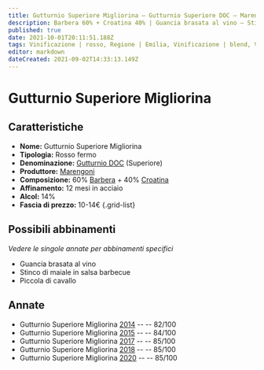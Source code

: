 ```yaml
---
title: Gutturnio Superiore Migliorina – Gutturnio Superiore DOC – Marengoni – Emilia (IT) – 10-14€ – 3★
description: Barbera 60% + Croatina 40% | Guancia brasata al vino – Stinco di maiale in salsa barbecue – Piccola di cavallo
published: true
date: 2021-10-01T20:11:51.188Z
tags: Vinificazione | rosso, Regione | Emilia, Vinificazione | blend, Vinificazione | fermo, Valutazioni | 3 stelle, Vitigni | Barbera, Vitigni | Croatina, Prezzi | 10-14€, Alimento | manzo, Cottura | brasato, Aromatizzazione | al vino, Alimento | maiale, Alimento-dettagli | stinco, Aromatizzazione | salsa barbecue, Alimento | cavallo, Cottura | piccola
editor: markdown
dateCreated: 2021-09-02T14:33:13.149Z
---
```


# Gutturnio Superiore Migliorina 

## Caratteristiche
- **Nome:** Gutturnio Superiore Migliorina 
- **Tipologia:** Rosso fermo
- **Denominazione:** [Gutturnio DOC](/denominazioni/Italia/Emilia/DOC/Gutturnio) (Superiore)
- **Produttore:** [Marengoni](/produttori/Italia/Emilia/Marengoni) 
- **Composizione:** 60% [Barbera](/vitigni/Italia/bacca-nera/barbera) + 40% [Croatina](/vitigni/Italia/bacca-nera/croatina)
- **Affinamento:** 12 mesi in acciaio
- **Alcol:** 14%
- **Fascia di prezzo:** 10-14€
{.grid-list}

## Possibili abbinamenti
*Vedere le singole annate per abbinamenti specifici*

- Guancia brasata al vino 
- Stinco di maiale in salsa barbecue 
- Piccola di cavallo

## Annate
- Gutturnio Superiore Migliorina [2014](/vini/Italia/Emilia/Marengoni/Gutturnio-Superiore-Migliorina/2014) -- <span class="star-2"></span> -- 82/100
- Gutturnio Superiore Migliorina [2015](/vini/Italia/Emilia/Marengoni/Gutturnio-Superiore-Migliorina/2015) -- <span class="star-2"></span> -- 84/100
- Gutturnio Superiore Migliorina [2017](/vini/Italia/Emilia/Marengoni/Gutturnio-Superiore-Migliorina/2017) -- <span class="star-3"></span> -- 85/100
- Gutturnio Superiore Migliorina [2018](/vini/Italia/Emilia/Marengoni/Gutturnio-Superiore-Migliorina/2018) -- <span class="star-3"></span> -- 85/100
- Gutturnio Superiore Migliorina [2020](/vini/Italia/Emilia/Marengoni/Gutturnio-Superiore-Migliorina/2020) -- <span class="star-3"></span> -- 85/100

